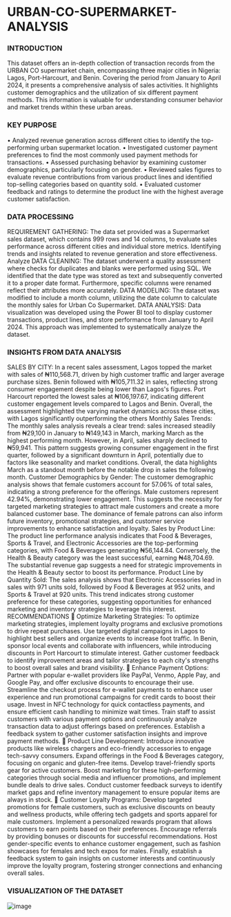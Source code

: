 # URBAN-CO-SUPERMARKET-ANALYSIS
### INTRODUCTION
This dataset offers an in-depth collection of transaction records from the URBAN CO supermarket chain, encompassing three major cities in Nigeria: Lagos, Port-Harcourt, and Benin. Covering the period from January to April 2024, it presents a comprehensive analysis of sales activities. It highlights customer demographics and the utilization of six different payment methods. This information is valuable for understanding consumer behavior and market trends within these urban areas.
### KEY PURPOSE
•	Analyzed revenue generation across different cities to identify the top-performing urban supermarket location.
•	Investigated customer payment preferences to find the most commonly used payment methods for transactions.
•	Assessed purchasing behavior by examining customer demographics, particularly focusing on gender.
•	Reviewed sales figures to evaluate revenue contributions from various product lines and identified top-selling categories based on quantity sold.
•	Evaluated customer feedback and ratings to determine the product line with the highest average customer satisfaction.
### DATA PROCESSING
 REQUIREMENT GATHERING:  The data set provided was a Supermarket sales dataset, which contains 999 rows and 14 columns, to evaluate sales performance across different cities and individual store metrics. Identifying trends and insights related to revenue generation and store effectiveness.  Analyze 
DATA CLEANING: The dataset underwent a quality assessment where checks for duplicates and blanks were performed using SQL. We identified that the date type was stored as text and subsequently converted it to a proper date format. Furthermore, specific columns were renamed reflect their attributes more accurately.
 DATA MODELING: The dataset was modified to include a month column, utilizing the date column to calculate the monthly sales for Urban Co Supermarket.
DATA ANALYSIS: Data visualization was developed using the Power BI tool to display customer transactions, product lines, and store performance from January to April 2024. This approach was implemented to systematically analyze the dataset.
### INSIGHTS FROM DATA ANALYSIS
SALES BY CITY: In a recent sales assessment, Lagos topped the market with sales of ₦110,568.71, driven by high customer traffic and larger average purchase sizes. Benin followed with ₦105,711.32 in sales, reflecting strong consumer engagement despite being lower than Lagos's figures. Port Harcourt reported the lowest sales at ₦106,197.67, indicating different customer engagement levels compared to Lagos and Benin. Overall, the assessment highlighted the varying market dynamics across these cities, with Lagos significantly outperforming the others
Monthly Sales Trends: The monthly sales analysis reveals a clear trend: sales increased steadily from ₦29,100 in January to ₦149,143 in March, marking March as the highest performing month. However, in April, sales sharply declined to ₦59,941. This pattern suggests growing consumer engagement in the first quarter, followed by a significant downturn in April, potentially due to factors like seasonality and market conditions. Overall, the data highlights March as a standout month before the notable drop in sales the following month.
Customer Demographics by Gender: The customer demographic analysis shows that female customers account for 57.06% of total sales, indicating a strong preference for the offerings. Male customers represent 42.94%, demonstrating lower engagement. This suggests the necessity for targeted marketing strategies to attract male customers and create a more balanced customer base. The dominance of female patrons can also inform future inventory, promotional strategies, and customer service improvements to enhance satisfaction and loyalty.
Sales by Product Line: The product line performance analysis indicates that Food & Beverages, Sports & Travel, and Electronic Accessories are the top-performing categories, with Food & Beverages generating ₦56,144.84. Conversely, the Health & Beauty category was the least successful, earning ₦48,704.69. The substantial revenue gap suggests a need for strategic improvements in the Health & Beauty sector to boost its performance.
Product Line by Quantity Sold: The sales analysis shows that Electronic Accessories lead in sales with 971 units sold, followed by Food & Beverages at 952 units, and Sports & Travel at 920 units. This trend indicates strong customer preference for these categories, suggesting opportunities for enhanced marketing and inventory strategies to leverage this interest.
RECOMMENDATIONS
	Optimize Marketing Strategies: To optimize marketing strategies, implement loyalty programs and exclusive promotions to drive repeat purchases. Use targeted digital campaigns in Lagos to highlight best sellers and organize events to increase foot traffic. In Benin, sponsor local events and collaborate with influencers, while introducing discounts in Port Harcourt to stimulate interest. Gather customer feedback to identify improvement areas and tailor strategies to each city's strengths to boost overall sales and brand visibility.
	Enhance Payment Options: Partner with popular e-wallet providers like PayPal, Venmo, Apple Pay, and Google Pay, and offer exclusive discounts to encourage their use. Streamline the checkout process for e-wallet payments to enhance user experience and run promotional campaigns for credit cards to boost their usage. Invest in NFC technology for quick contactless payments, and ensure efficient cash handling to minimize wait times. Train staff to assist customers with various payment options and continuously analyze transaction data to adjust offerings based on preferences. Establish a feedback system to gather customer satisfaction insights and improve payment methods.
	Product Line Development: Introduce innovative products like wireless chargers and eco-friendly accessories to engage tech-savvy consumers. Expand offerings in the Food & Beverages category, focusing on organic and gluten-free items. Develop travel-friendly sports gear for active customers. Boost marketing for these high-performing categories through social media and influencer promotions, and implement bundle deals to drive sales. Conduct customer feedback surveys to identify market gaps and refine inventory management to ensure popular items are always in stock.
	 Customer Loyalty Programs: Develop targeted promotions for female customers, such as exclusive discounts on beauty and wellness products, while offering tech gadgets and sports apparel for male customers. Implement a personalized rewards program that allows customers to earn points based on their preferences. Encourage referrals by providing bonuses or discounts for successful recommendations. Host gender-specific events to enhance customer engagement, such as fashion showcases for females and tech expos for males. Finally, establish a feedback system to gain insights on customer interests and continuously improve the loyalty program, fostering stronger connections and enhancing overall sales.
###  VISUALIZATION OF THE DATASET
![image](https://github.com/user-attachments/assets/8d69d304-9946-4a7f-86e3-a684982a06f5)








